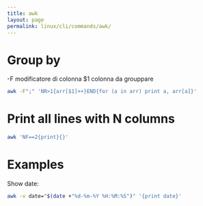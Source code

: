 ```yaml
---
title: awk
layout: page
permalink: linux/cli/commands/awk/
---
```


# Group by
-F modificatore di colonna
$1 colonna da grouppare

```bash
awk -F";" 'NR>1{arr[$1]++}END{for (a in arr) print a, arr[a]}'
```

# Print all lines with N columns

```bash
awk 'NF==2{print}{}'
```

# Examples

Show date:

```bash
awk -v date="$(date +"%d-%m-%Y %H:%M:%S")" '{print date}'
```
